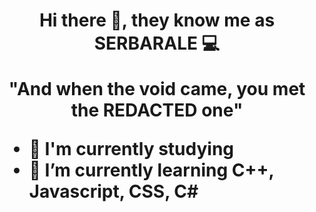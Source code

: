 <h1><p align="center"> Hi there 👋, they know me as SERBARALE 💻
<p align="center"> "And when the void came, you met the REDACTED one" 

- 📖 I'm currently studying
- 🌱 I’m currently learning C++, Javascript, CSS, C#

<!--
**serbarale/serbarale** is a ✨ _special_ ✨ repository because its `README.md` (this file) appears on your GitHub profile.

Here are some ideas to get you started:

- 🔭 I’m currently working on ...

- 👯 I’m looking to collaborate on ...
- 🤔 I’m looking for help with ...
- 💬 Ask me about ...
- 📫 How to reach me: ...
- 😄 Pronouns: ...
- ⚡ Fun fact: ...
-->
